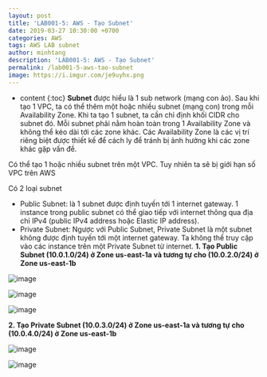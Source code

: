 ```yaml
---
layout: post
title: 'LAB001-5: AWS - Tạo Subnet'
date: 2019-03-27 10:30:00 +0700
categories: AWS
tags: AWS LAB subnet
author: minhtang
description: 'LAB001-5: AWS - Tạo Subnet'
permalink: /lab001-5-aws-tao-subnet
image: https://i.imgur.com/je9uyhx.png
---
```


* content
{:toc}
**Subnet** được hiểu là 1 sub network (mạng con ảo). Sau khi tạo 1 VPC, ta có thể thêm một hoặc nhiều subnet (mạng con) trong mỗi Availability Zone. Khi ta tạo 1 subnet, ta cần chỉ định khối CIDR cho subnet đó. Mỗi subnet phải nằm hoàn toàn trong 1 Availability Zone và không thể kéo dài tới các zone khác. Các Availability Zone là các vị trí riêng biệt được thiết kế để cách ly để tránh bị ảnh hưởng khi các zone khác gặp vấn đề.

Có thể tạo 1 hoặc nhiều subnet trên một VPC. Tuy nhiên ta sẽ bị giới hạn số VPC trên AWS




Có 2 loại subnet
- Public Subnet: là 1 subnet được định tuyến tới 1 internet gateway. 1 instance trong public subnet có thể giao tiếp với internet thông qua địa chỉ IPv4 (public IPv4 address hoặc Elastic IP address).
- Private Subnet: Ngược với Public Subnet, Private Subnet là một subnet không được định tuyến tới một internet gateway. Ta không thể truy cập vào các instance trên một Private Subnet từ internet.
**1. Tạo Public Subnet (10.0.1.0/24) ở Zone us-east-1a và tương tự cho (10.0.2.0/24) ở Zone us-east-1b**

![image](https://user-images.githubusercontent.com/27756008/54731626-ebe5fb80-4bc1-11e9-88d2-73e69d5ad0b5.png)

![image](https://user-images.githubusercontent.com/27756008/54731704-5c8d1800-4bc2-11e9-8f42-cf576f69f310.png)

![image](https://user-images.githubusercontent.com/27756008/54731887-5d727980-4bc3-11e9-840a-455126bcfc0c.png)

**2. Tạo Private Subnet (10.0.3.0/24) ở Zone us-east-1a và tương tự cho (10.0.4.0/24) ở Zone us-east-1b**

![image](https://user-images.githubusercontent.com/27756008/54731912-7418d080-4bc3-11e9-9154-132d25ef44e3.png)

![image](https://user-images.githubusercontent.com/27756008/54731920-872ba080-4bc3-11e9-9641-6ed7d1f1c539.png)
